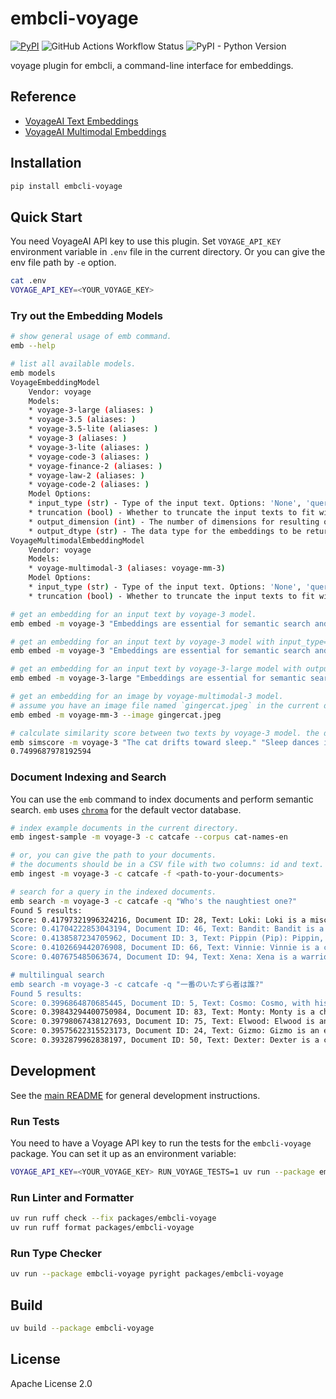 # embcli-voyage

[![PyPI](https://img.shields.io/pypi/v/embcli-voyage?label=PyPI)](https://pypi.org/project/embcli-voyage/)
![GitHub Actions Workflow Status](https://img.shields.io/github/actions/workflow/status/mocobeta/embcli/ci-voyage.yml?logo=github&label=tests)
![PyPI - Python Version](https://img.shields.io/pypi/pyversions/embcli-voyage)

voyage plugin for embcli, a command-line interface for embeddings.

## Reference

- [VoyageAI Text Embeddings](https://docs.voyageai.com/docs/embeddings)
- [VoyageAI Multimodal Embeddings](https://docs.voyageai.com/docs/multimodal-embeddings)

## Installation

```bash
pip install embcli-voyage
```

## Quick Start

You need VoyageAI API key to use this plugin. Set `VOYAGE_API_KEY` environment variable in `.env` file in the current directory. Or you can give the env file path by `-e` option.

```bash
cat .env
VOYAGE_API_KEY=<YOUR_VOYAGE_KEY>
```

### Try out the Embedding Models

```bash
# show general usage of emb command.
emb --help

# list all available models.
emb models
VoyageEmbeddingModel
    Vendor: voyage
    Models:
    * voyage-3-large (aliases: )
    * voyage-3.5 (aliases: )
    * voyage-3.5-lite (aliases: )
    * voyage-3 (aliases: )
    * voyage-3-lite (aliases: )
    * voyage-code-3 (aliases: )
    * voyage-finance-2 (aliases: )
    * voyage-law-2 (aliases: )
    * voyage-code-2 (aliases: )
    Model Options:
    * input_type (str) - Type of the input text. Options: 'None', 'query', 'document' Defaults to 'None'.
    * truncation (bool) - Whether to truncate the input texts to fit within the context length. Defaults to True.
    * output_dimension (int) - The number of dimensions for resulting output embeddings.
    * output_dtype (str) - The data type for the embeddings to be returned. Options: float, int8, uint8, binary, ubinary. float is supported for all models. int8, uint8, binary, and ubinary are supported by voyage-3-large, voyage-3.5, voyage-3.5-lite, and voyage-code-3.
VoyageMultimodalEmbeddingModel
    Vendor: voyage
    Models:
    * voyage-multimodal-3 (aliases: voyage-mm-3)
    Model Options:
    * input_type (str) - Type of the input text. Options: 'None', 'query', 'document' Defaults to 'None'.
    * truncation (bool) - Whether to truncate the input texts to fit within the context length. Defaults to True.

# get an embedding for an input text by voyage-3 model.
emb embed -m voyage-3 "Embeddings are essential for semantic search and RAG apps."

# get an embedding for an input text by voyage-3 model with input_type=query.
emb embed -m voyage-3 "Embeddings are essential for semantic search and RAG apps." -o input_type query

# get an embedding for an input text by voyage-3-large model with output_dtype=binary.
emb embed -m voyage-3-large "Embeddings are essential for semantic search and RAG apps." -o output_dtype binary

# get an embedding for an image by voyage-multimodal-3 model.
# assume you have an image file named `gingercat.jpeg` in the current directory.
emb embed -m voyage-mm-3 --image gingercat.jpeg

# calculate similarity score between two texts by voyage-3 model. the default metric is cosine similarity.
emb simscore -m voyage-3 "The cat drifts toward sleep." "Sleep dances in the cat's eyes."
0.7499687978192594
```

### Document Indexing and Search

You can use the `emb` command to index documents and perform semantic search. `emb` uses [`chroma`](https://github.com/chroma-core/chroma) for the default vector database.

```bash
# index example documents in the current directory.
emb ingest-sample -m voyage-3 -c catcafe --corpus cat-names-en

# or, you can give the path to your documents.
# the documents should be in a CSV file with two columns: id and text. the separator should be comma.
emb ingest -m voyage-3 -c catcafe -f <path-to-your-documents>

# search for a query in the indexed documents.
emb search -m voyage-3 -c catcafe -q "Who's the naughtiest one?"
Found 5 results:
Score: 0.41797321996324216, Document ID: 28, Text: Loki: Loki is a mischievous and clever cat, always finding new ways to entertain himself, sometimes at his humans' expense. He is a master of stealth and surprise attacks on toys. Despite his playful trickery, Loki is incredibly charming and affectionate, easily winning hearts with his roguish appeal.
Score: 0.41704222853043194, Document ID: 46, Text: Bandit: Bandit is a mischievous cat, often with mask-like markings, always on the lookout for his next playful heist of a toy or treat. He is clever and energetic, loving to chase and pounce. Despite his roguish name, Bandit is a loving companion who enjoys a good cuddle after his adventures.
Score: 0.4138587234705962, Document ID: 3, Text: Pippin (Pip): Pippin, or Pip, is a compact dynamo, brimming with mischievous charm and boundless curiosity. He’s an intrepid explorer, always finding new hideouts or investigating forbidden territories with a twinkle in his eye. Quite vocal, Pip will happily chat about his day, his playful antics making him an endearing little rascal.
Score: 0.4102669442076908, Document ID: 66, Text: Vinnie: Vinnie is a cool and confident cat, often a street-smart tabby with a lot of personality. He is resourceful and independent but also enjoys affection from his trusted humans. Vinnie is a survivor with a soft side, offering gruff purrs and head-butts, a charming rogue with a heart of gold.
Score: 0.407675485063674, Document ID: 94, Text: Xena: Xena is a warrior princess of a cat, bold, adventurous, and fiercely protective of her territory and toys. She is highly energetic and loves vigorous play, often surprising with her agility. Despite her tough exterior, Xena is deeply loyal and affectionate to her trusted human companions.

# multilingual search
emb search -m voyage-3 -c catcafe -q "一番のいたずら者は誰?"
Found 5 results:
Score: 0.3996864870685445, Document ID: 5, Text: Cosmo: Cosmo, with his wide, knowing eyes, seems to ponder the universe's mysteries. He’s an endearingly quirky character, often found investigating unusual objects or engaging in peculiar solo games. Highly intelligent and observant, Cosmo loves exploring new spaces, and his quiet, thoughtful nature makes him a fascinating and unique companion.
Score: 0.39843294400750984, Document ID: 83, Text: Monty: Monty is a charming and slightly eccentric cat, full of character and amusing quirks. He might have a favorite unusual napping spot or a peculiar way of playing. Monty is very entertaining and loves attention, often performing his unique antics for his amused human audience, a delightful and unique friend.
Score: 0.39798067438127693, Document ID: 75, Text: Elwood: Elwood is an endearingly quirky and laid-back cat, often found in amusing sleeping positions. He is friendly and easygoing, enjoying simple pleasures like a good meal and a sunny spot. Elwood is a comforting presence, always ready with a soft purr and a gentle nuzzle, a truly chill companion.
Score: 0.39575622315523173, Document ID: 24, Text: Gizmo: Gizmo is an endearingly quirky cat, full of curious habits and playful antics. He might bat at imaginary foes or carry his favorite small toy everywhere. Gizmo is incredibly entertaining and loves attention, often performing his unique tricks for his amused human audience, always bringing a smile.
Score: 0.3932879962838197, Document ID: 50, Text: Dexter: Dexter is a clever and sometimes quirky cat, always up to something interesting. He might have a fascination with running water or a particular toy he carries everywhere. Dexter is highly intelligent and enjoys interactive play, keeping his humans entertained with his unique personality and amusing antics, a truly engaging companion.
```


## Development

See the [main README](https://github.com/mocobeta/embcli/blob/main/README.md) for general development instructions.

### Run Tests

You need to have a Voyage API key to run the tests for the `embcli-voyage` package. You can set it up as an environment variable:

```bash
VOYAGE_API_KEY=<YOUR_VOYAGE_KEY> RUN_VOYAGE_TESTS=1 uv run --package embcli-voyage pytest packages/embcli-voyage/tests/
```

### Run Linter and Formatter

```bash
uv run ruff check --fix packages/embcli-voyage
uv run ruff format packages/embcli-voyage
```

### Run Type Checker

```bash
uv run --package embcli-voyage pyright packages/embcli-voyage
```

## Build

```bash
uv build --package embcli-voyage
```

## License

Apache License 2.0

